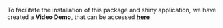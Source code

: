 
To facilitate the installation of this package and shiny application, we have created a **Video Demo**, that can be accessed **[here](https://www.dropbox.com/s/eypsrerux0w9es0/GENETEX_video_demo.mov?dl=0)**

